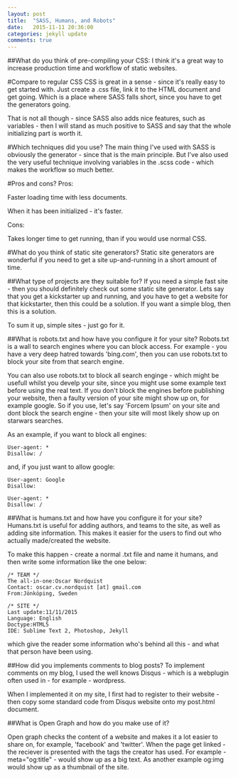 ```yaml
---
layout: post
title:  "SASS, Humans, and Robots"
date:   2015-11-11 20:36:00
categories: jekyll update
comments: true
---
```


##What do you think of pre-compiling your CSS:
I think it's a great way to increase production time and workflow of static websites. 

#Compare to regular CSS
CSS is great in a sense - since it's really easy to get started with. Just create a .css file, link it to the HTML document and get going. Which is a place where SASS falls short, since you have to get the generators going.

That is not all though - since SASS also adds nice features, such as variables - then I will stand as much positive to SASS and say that the whole initializing part is worth it. 

#Which techniques did you use?
The main thing I've used with SASS is obviously the generator - since that is the main principle. But I've also used the very useful technique involving variables in the .scss code - which makes the workflow so much better. 

#Pros and cons?
Pros:

 Faster loading time with less documents.

 When it has been initialized - it's faster.



Cons:

 Takes longer time to get running, than if you would use normal CSS.


#What do you think of static site generators?
Static site generators are wonderful if you need to get a site up-and-running in a short amount of time. 
	


##What type of projects are they suitable for?
If you need a simple fast site - then you should definitely check out some static site generator. Lets say that you get a kickstarter up and running, and you have to get a website for that kickstarter, then this could be a solution. If you want a simple blog, then this is a solution. 

To sum it up, simple sites - just go for it.

##What is robots.txt and how have you configure it for your site?
Robots.txt is a wall to search engines where you can block access. For example - you have a very deep hatred towards 'bing.com', then you can use robots.txt to block your site from that search engine.

You can also use robots.txt to block all search enginge - which might be usefull whilst you develp your site, since you might use some example text before using the real text. If you don't block the engines before publishing your website, then a faulty version of your site might show up on, for example google. So if you use, let's say 'Forcem Ipsum' on your site and dont block the search engine - then your site will most likely show up on starwars searches.

As an example, if you want to block all engines: 

	User-agent: *
	Disallow: /

and, if you just want to allow google: 

	User-agent: Google
	Disallow:

	User-agent: *
	Disallow: /



##What is humans.txt and how have you configure it for your site?
Humans.txt is useful for adding authors, and teams to the site, as well as adding site information. This makes it easier for the users to find out who actually made/created the website.

To make this happen - create a normal .txt file and name it humans, and then write some information like the one below: 

	/* TEAM */
	The all-in-one:Oscar Nordquist
	Contact: oscar.cv.nordquist [at] gmail.com
	From:Jönköping, Sweden

	/* SITE */
	Last update:11/11/2015
	Language: English
	Doctype:HTML5
	IDE: Sublime Text 2, Photoshop, Jekyll

which give the reader some information who's behind all this - and what that person have been using.


##How did you implements comments to blog posts?
To implement comments on my blog, I used the well knows Disqus - which is a webplugin often used in - for example - wordpress. 

When I implemented it on my site, I first had to register to their website - then copy some standard code from Disqus website onto my post.html document.


##What is Open Graph and how do you make use of it?

Open graph checks the content of a website and makes it a lot easier to share on, for example, 'facebook' and 'twitter'. When the page get linked - the reciever is presented with the tags the creator has used. For example - meta="og:title" - would show up as a big text. As another example og:img would show up as a thumbnail of the site.